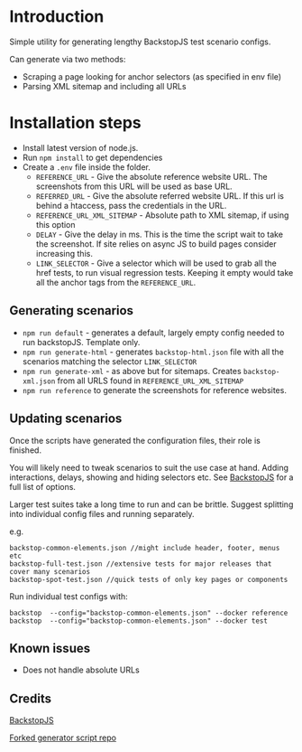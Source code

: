 # Introduction

Simple utility for generating lengthy BackstopJS test scenario configs. 

Can generate via two methods:
* Scraping a page looking for anchor selectors (as specified in env file)
* Parsing XML sitemap and including all URLs


# Installation steps
* Install latest version of node.js.
* Run `npm install` to get dependencies
* Create a `.env` file inside the folder.
   * `REFERENCE_URL` - Give the absolute reference website URL. The screenshots from this URL will be used as base URL.
   * `REFERRED_URL` - Give the absolute referred website URL. If this url is behind a htaccess, pass the credentials in the URL.
   * `REFERENCE_URL_XML_SITEMAP` - Absolute path to XML sitemap, if using this option
   * `DELAY` - Give the delay in ms. This is the time the script wait to take the screenshot. If site relies on async JS to build pages consider increasing this.
   * `LINK_SELECTOR` - Give a selector which will be used to grab all the href tests, to run visual regression tests. Keeping it empty would take all the anchor tags from the `REFERENCE_URL`.

## Generating scenarios
* `npm run default` - generates a default, largely empty config needed to run backstopJS. Template only.
* `npm run generate-html` - generates `backstop-html.json` file with all the scenarios matching the selector `LINK_SELECTOR`
* `npm run generate-xml` - as above but for sitemaps. Creates `backstop-xml.json` from all URLS found in `REFERENCE_URL_XML_SITEMAP`
* `npm run reference` to generate the screenshots for reference websites.


## Updating scenarios
Once the scripts have generated the configuration files, their role is finished. 

You will likely need to tweak scenarios to suit the use case at hand. Adding interactions, delays, showing and hiding selectors etc. See [BackstopJS](https://github.com/garris/BackstopJS) for a full list of options.

Larger test suites take a long time to run and can be brittle. Suggest splitting into individual config files and running separately. 

e.g.
```
backstop-common-elements.json //might include header, footer, menus etc
backstop-full-test.json //extensive tests for major releases that cover many scenarios
backstop-spot-test.json //quick tests of only key pages or components
```

Run individual test configs with:
```
backstop  --config="backstop-common-elements.json" --docker reference
backstop  --config="backstop-common-elements.json" --docker test
```

## Known issues

* Does not handle absolute URLs

## Credits
[BackstopJS](https://github.com/garris/BackstopJS)

[Forked generator script repo](https://github.com/gauravgoyal/backstopJS-generator)